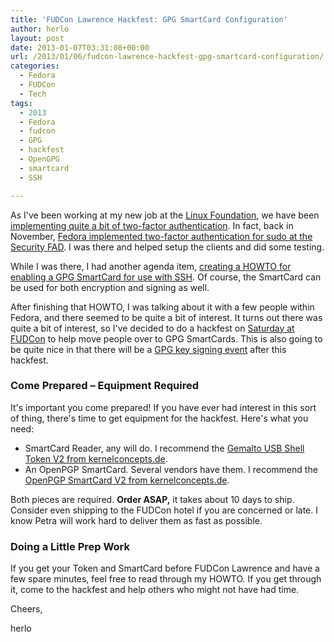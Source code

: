 ```yaml
---
title: 'FUDCon Lawrence Hackfest: GPG SmartCard Configuration'
author: herlo
layout: post
date: 2013-01-07T03:31:08+00:00
url: /2013/01/06/fudcon-lawrence-hackfest-gpg-smartcard-configuration/
categories:
  - Fedora
  - FUDCon
  - Tech
tags:
  - 2013
  - Fedora
  - fudcon
  - GPG
  - hackfest
  - OpenGPG
  - smartcard
  - SSH

---
```

As I've been working at my new job at the [Linux Foundation][1], we have been [implementing quite a bit of two-factor authentication][2]. In fact, back in November, [Fedora implemented two-factor authentication for sudo at the Security FAD][3]. I was there and helped setup the clients and did some testing.

While I was there, I had another agenda item, [creating a HOWTO for enabling a GPG SmartCard for use with SSH][4]. Of course, the SmartCard can be used for both encryption and signing as well.

After finishing that HOWTO, I was talking about it with a few people within Fedora, and there seemed to be quite a bit of interest. It turns out there was quite a bit of interest, so I've decided to do a hackfest on [Saturday at FUDCon][5] to help move people over to GPG SmartCards. This is also going to be quite nice in that there will be a [GPG key signing event][6] after this hackfest.

### Come Prepared – Equipment Required

It's important you come prepared! If you have ever had interest in this sort of thing, there's time to get equipment for the hackfest. Here's what you need:

  * SmartCard Reader, any will do. I recommend the [Gemalto USB Shell Token V2 from kernelconcepts.de][7].
  * An OpenPGP SmartCard. Several vendors have them. I recommend the [OpenPGP SmartCard V2 from kernelconcepts.de][8].

Both pieces are required. **Order ASAP,** it takes about 10 days to ship. Consider even shipping to the FUDCon hotel if you are concerned or late. I know Petra will work hard to deliver them as fast as possible.

### Doing a Little Prep Work

If you get your Token and SmartCard before FUDCon Lawrence and have a few spare minutes, feel free to read through my HOWTO. If you get through it, come to the hackfest and help others who might not have had time.

Cheers,

herlo

 [1]: http://www.linuxfoundation.org/
 [2]: https://github.com/mricon/totp-cgi
 [3]: https://fedoraproject.org/wiki/FAD_Infrastructure_Security_2012
 [4]: https://github.com/herlo/ssh-gpg-smartcard-config/blob/master/README.rst
 [5]: http://fedoraproject.org/wiki/FUDCon:Lawrence_2013#Hackfests_.28Saturday_and_Sunday.29
 [6]: http://fedoraproject.org/wiki/FUDCon:Lawrence_2013_GPG_Key_Signing_Event
 [7]: http://shop.kernelconcepts.de/product_info.php?cPath=1_26&products_id=119
 [8]: http://shop.kernelconcepts.de/product_info.php?products_id=42&osCsid=101f6f90ee89ad616d2eca1b31dff757